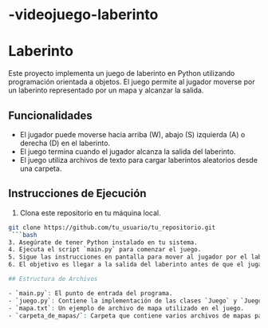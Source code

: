 # -videojuego-laberinto

# Laberinto

Este proyecto implementa un juego de laberinto en Python utilizando programación orientada a objetos. El juego permite al jugador moverse por un laberinto representado por un mapa y alcanzar la salida.

## Funcionalidades

- El jugador puede moverse hacia arriba (W), abajo (S) izquierda (A) o derecha (D) en el laberinto.
- El juego termina cuando el jugador alcanza la salida del laberinto.
- El juego utiliza archivos de texto para cargar laberintos aleatorios desde una carpeta.

## Instrucciones de Ejecución

1. Clona este repositorio en tu máquina local.
   
```bash
git clone https://github.com/tu_usuario/tu_repositorio.git
 ```bash  
3. Asegúrate de tener Python instalado en tu sistema.
4. Ejecuta el script `main.py` para comenzar el juego.
5. Sigue las instrucciones en pantalla para mover al jugador por el laberinto.
6. El objetivo es llegar a la salida del laberinto antes de que el jugador se quede sin movimientos.

## Estructura de Archivos

- `main.py`: El punto de entrada del programa.
- `juego.py`: Contiene la implementación de las clases `Juego` y `JuegoArchivo`.
- `mapa.txt`: Un ejemplo de archivo de mapa utilizado en el juego.
- `carpeta_de_mapas/`: Carpeta que contiene varios archivos de mapas para el juego.
